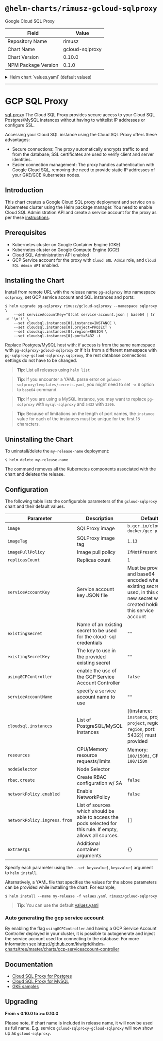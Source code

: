 # `@helm-charts/rimusz-gcloud-sqlproxy`

Google Cloud SQL Proxy

| Field               | Value           |
| ------------------- | --------------- |
| Repository Name     | rimusz          |
| Chart Name          | gcloud-sqlproxy |
| Chart Version       | 0.10.0          |
| NPM Package Version | 0.1.0           |

<details>

<summary>Helm chart `values.yaml` (default values)</summary>

```yaml
## Google Cloud SQL Proxy image
## ref: https://cloud.google.com/sql/docs/mysql/sql-proxy
## ref: https://cloud.google.com/sql/docs/postgres/sql-proxy
image: b.gcr.io/cloudsql-docker/gce-proxy
imageTag: '1.13'

## Specify a imagePullPolicy
## 'Always' if imageTag is 'latest', else set to 'IfNotPresent'
## ref: http://kubernetes.io/docs/user-guide/images/#pre-pulling-images
##
imagePullPolicy: IfNotPresent

## Replicas Set count
replicasCount: 1

## Set the GCP service account key JSON file.
## Service account has access be set to Cloud SQL instances
## the key must be encoded with base64
## e.g. `cat service-account.json | base64`
## only used if no existing secret is specified
##
serviceAccountKey: ''

## Specify an existing secret holding the cloud-sql service account credentials
existingSecret: ''
## The key in the existing secret that stores the credenials
existingSecretKey: ''

## serviceAccountName to specify the service account name that will be generated
serviceAccountName: ''

## usingGCPController to control if the service account should be generated and injected
usingGCPController: false

## SQL connection settings
##
cloudsql:
  ## PostgreSQL/MySQL instances:
  ## update with your GCP project, the region of your Cloud SQL instance
  ## and the name of your Cloud SQL instance
  ## PostgreSQL port 5432 or MySQL port 3306, or other port you set for your SQL instance.
  ## Use different ports for different instances.
  instances:
    # GCP instance name.
    - instance: 'instance'
      # Optional abbreviation used to override the truncated instance name if the
      # 15 character instance name prefix is not unique for use as a port
      # identifier.
      instanceShortName: ''
      # GCP project where the instance exists.
      project: 'project'
      # GCP region where the instance exists.
      region: 'region'
      # Port number for the proxy to expose for this instance.
      port: 5432

rbac:
  create: false

networkPolicy:
  ## Specifies whether a NetworkPolicy should be created
  ##
  enabled: true

  ingress:
    from: []
    # # List of sources which should be able to access the pods selected for this rule.
    # # Items in this list are combined using a logical OR operation.
    # # If this field is empty or missing, this rule matches all sources (traffic not restricted by source).
    # # If this field is present and contains at least on item,
    # # this rule allows traffic only if the traffic matches at least one item in the from list.
    #   - podSelector:           # chooses pods with gcloud-sqlproxy-client="true"
    #       matchLabels:
    #         gcloud-sqlproxy-client: "true"

## Configure resource requests and limits
## ref: http://kubernetes.io/docs/user-guide/compute-resources/
## Resources are commente out as sometimes Memory/CPU limit causes spikes in query times
## https://github.com/GoogleCloudPlatform/cloudsql-proxy/issues/168#issuecomment-394099416
resources: {}
#  requests:
#    cpu: 100m
#    memory: 100Mi
#  limits:
#    memory: 256Mi
#    cpu: 256m

## Node selector
nodeSelector: {}

## Tolerations
tolerations: []

## Affinity
affinity: {}

podDisruptionBudget: |
  maxUnavailable: 1

## Additional container arguments
extraArgs: {}
```

</details>

---

# GCP SQL Proxy

[sql-proxy](https://cloud.google.com/sql/docs/postgres/sql-proxy) The Cloud SQL Proxy provides secure access to your Cloud SQL Postgres/MySQL instances without having to whitelist IP addresses or configure SSL.

Accessing your Cloud SQL instance using the Cloud SQL Proxy offers these advantages:

- Secure connections: The proxy automatically encrypts traffic to and from the database; SSL certificates are used to verify client and server identities.
- Easier connection management: The proxy handles authentication with Google Cloud SQL, removing the need to provide static IP addresses of your GKE/GCE Kubernetes nodes.

## Introduction

This chart creates a Google Cloud SQL proxy deployment and service on a Kubernetes cluster using the Helm package manager.
You need to enable Cloud SQL Administration API and create a service account for the proxy as per these [instructions](https://cloud.google.com/sql/docs/postgres/connect-container-engine).

## Prerequisites

- Kubernetes cluster on Google Container Engine (GKE)
- Kubernetes cluster on Google Compute Engine (GCE)
- Cloud SQL Administration API enabled
- GCP Service account for the proxy with `Cloud SQL Admin` role, and `Cloud SQL Admin API` enabled.

## Installing the Chart

Install from remote URL with the release name `pg-sqlproxy` into namespace `sqlproxy`, set GCP service account and SQL instances and ports:

```console
$ helm upgrade pg-sqlproxy rimusz/gcloud-sqlproxy --namespace sqlproxy \
    --set serviceAccountKey="$(cat service-account.json | base64 | tr -d '\n')" \
    --set cloudsql.instances[0].instance=INSTANCE \
    --set cloudsql.instances[0].project=PROJECT \
    --set cloudsql.instances[0].region=REGION \
    --set cloudsql.instances[0].port=5432 -i
```

Replace Postgres/MySQL host with: if access is from the same namespace with `pg-sqlproxy-gcloud-sqlproxy` or if it is from a different namespace with `pg-sqlproxy-gcloud-sqlproxy.sqlproxy`, the rest database connections settings do not have to be changed.

> **Tip**: List all releases using `helm list`

> **Tip**: If you encounter a YAML parse error on `gcloud-sqlproxy/templates/secrets.yaml`, you might need to set `-w 0` option to `base64` command.

> **Tip**: If you are using a MySQL instance, you may want to replace `pg-sqlproxy` with `mysql-sqlproxy` and `5432` with `3306`.

> **Tip**: Because of limitations on the length of port names, the `instance` value for each of the instances must be unique for the first 15 characters.

## Uninstalling the Chart

To uninstall/delete the `my-release-name` deployment:

```console
$ helm delete my-release-name
```

The command removes all the Kubernetes components associated with the chart and deletes the release.

## Configuration

The following table lists the configurable parameters of the `gcloud-sqlproxy` chart and their default values.

| Parameter                    | Description                                                                                                   | Default                                                                                                                                     |
| ---------------------------- | ------------------------------------------------------------------------------------------------------------- | ------------------------------------------------------------------------------------------------------------------------------------------- |
| `image`                      | SQLProxy image                                                                                                | `b.gcr.io/cloudsql-docker/gce-proxy`                                                                                                        |
| `imageTag`                   | SQLProxy image tag                                                                                            | `1.13`                                                                                                                                      |
| `imagePullPolicy`            | Image pull policy                                                                                             | `IfNotPresent`                                                                                                                              |
| `replicasCount`              | Replicas count                                                                                                | `1`                                                                                                                                         |
| `serviceAccountKey`          | Service account key JSON file                                                                                 | Must be provided and base64 encoded when no existing secret is used, in this case a new secret will be created holding this service account |
| `existingSecret`             | Name of an existing secret to be used for the cloud-sql credentials                                           | `""`                                                                                                                                        |
| `existingSecretKey`          | The key to use in the provided existing secret                                                                | `""`                                                                                                                                        |
| `usingGCPController`         | enable the use of the GCP Service Account Controller                                                          | `false`                                                                                                                                     |
| `serviceAccountName`         | specify a service account name to use                                                                         | `""`                                                                                                                                        |
| `cloudsql.instances`         | List of PostgreSQL/MySQL instances                                                                            | [{instance: `instance`, project: `project`, region: `region`, port: 5432}] must be provided                                                 |
| `resources`                  | CPU/Memory resource requests/limits                                                                           | Memory: `100/150Mi`, CPU: `100/150m`                                                                                                        |
| `nodeSelector`               | Node Selector                                                                                                 |                                                                                                                                             |
| `rbac.create`                | Create RBAC configuration w/ SA                                                                               | `false`                                                                                                                                     |
| `networkPolicy.enabled`      | Enable NetworkPolicy                                                                                          | `false`                                                                                                                                     |
| `networkPolicy.ingress.from` | List of sources which should be able to access the pods selected for this rule. If empty, allows all sources. | `[]`                                                                                                                                        |
| `extraArgs`                  | Additional container arguments                                                                                | `{}`                                                                                                                                        |

Specify each parameter using the `--set key=value[,key=value]` argument to `helm install`.

Alternatively, a YAML file that specifies the values for the above parameters can be provided while installing the chart. For example,

```console
$ helm install --name my-release -f values.yaml rimusz/gcloud-sqlproxy
```

> **Tip**: You can use the default [values.yaml](values.yaml)

### Auto generating the gcp service account

By enabling the flag `usingGCPController` and having a GCP Service Account Controller deployed in your cluster, it is possible to autogenerate and inject the service account used for connecting to the database. For more information see https://github.com/kiwigrid/helm-charts/tree/master/charts/gcp-serviceaccount-controller

## Documentation

- [Cloud SQL Proxy for Postgres](https://cloud.google.com/sql/docs/postgres/sql-proxy)
- [Cloud SQL Proxy for MySQL](https://cloud.google.com/sql/docs/mysql/sql-proxy)
- [GKE samples](https://github.com/GoogleCloudPlatform/container-engine-samples/tree/master/cloudsql)

## Upgrading

**From < 0.10.0 to >= 0.10.0**

Please note, if chart name is included in release name, it will now be used as full name.
E.g. service `gcloud-sqlproxy-gcloud-sqlproxy` will now show up as `gcloud-sqlproxy`.
